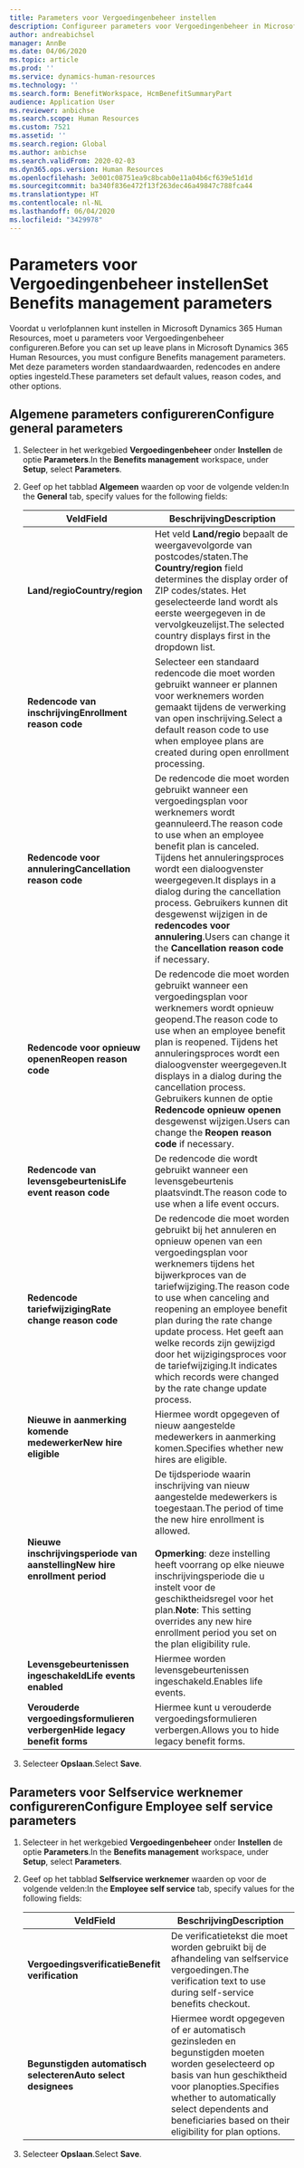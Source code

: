 ```yaml
---
title: Parameters voor Vergoedingenbeheer instellen
description: Configureer parameters voor Vergoedingenbeheer in Microsoft Dynamics 365 Human Resources.
author: andreabichsel
manager: AnnBe
ms.date: 04/06/2020
ms.topic: article
ms.prod: ''
ms.service: dynamics-human-resources
ms.technology: ''
ms.search.form: BenefitWorkspace, HcmBenefitSummaryPart
audience: Application User
ms.reviewer: anbichse
ms.search.scope: Human Resources
ms.custom: 7521
ms.assetid: ''
ms.search.region: Global
ms.author: anbichse
ms.search.validFrom: 2020-02-03
ms.dyn365.ops.version: Human Resources
ms.openlocfilehash: 3e001c08751ea9c8bcab0e11a04b6cf639e51d1d
ms.sourcegitcommit: ba340f836e472f13f263dec46a49847c788fca44
ms.translationtype: HT
ms.contentlocale: nl-NL
ms.lasthandoff: 06/04/2020
ms.locfileid: "3429978"
---
```

# <a name="set-benefits-management-parameters"></a><span data-ttu-id="c1e91-103">Parameters voor Vergoedingenbeheer instellen</span><span class="sxs-lookup"><span data-stu-id="c1e91-103">Set Benefits management parameters</span></span>

<span data-ttu-id="c1e91-104">Voordat u verlofplannen kunt instellen in Microsoft Dynamics 365 Human Resources, moet u parameters voor Vergoedingenbeheer configureren.</span><span class="sxs-lookup"><span data-stu-id="c1e91-104">Before you can set up leave plans in Microsoft Dynamics 365 Human Resources, you must configure Benefits management parameters.</span></span> <span data-ttu-id="c1e91-105">Met deze parameters worden standaardwaarden, redencodes en andere opties ingesteld.</span><span class="sxs-lookup"><span data-stu-id="c1e91-105">These parameters set default values, reason codes, and other options.</span></span>

## <a name="configure-general-parameters"></a><span data-ttu-id="c1e91-106">Algemene parameters configureren</span><span class="sxs-lookup"><span data-stu-id="c1e91-106">Configure general parameters</span></span>

1. <span data-ttu-id="c1e91-107">Selecteer in het werkgebied **Vergoedingenbeheer** onder **Instellen** de optie **Parameters**.</span><span class="sxs-lookup"><span data-stu-id="c1e91-107">In the **Benefits management** workspace, under **Setup**, select **Parameters**.</span></span>

2. <span data-ttu-id="c1e91-108">Geef op het tabblad **Algemeen** waarden op voor de volgende velden:</span><span class="sxs-lookup"><span data-stu-id="c1e91-108">In the **General** tab, specify values for the following fields:</span></span>

   | <span data-ttu-id="c1e91-109">Veld</span><span class="sxs-lookup"><span data-stu-id="c1e91-109">Field</span></span> | <span data-ttu-id="c1e91-110">Beschrijving</span><span class="sxs-lookup"><span data-stu-id="c1e91-110">Description</span></span> |
   | --- | --- |
   | <span data-ttu-id="c1e91-111">**Land/regio**</span><span class="sxs-lookup"><span data-stu-id="c1e91-111">**Country/region**</span></span> | <span data-ttu-id="c1e91-112">Het veld **Land/regio** bepaalt de weergavevolgorde van postcodes/staten.</span><span class="sxs-lookup"><span data-stu-id="c1e91-112">The **Country/region** field determines the display order of ZIP codes/states.</span></span> <span data-ttu-id="c1e91-113">Het geselecteerde land wordt als eerste weergegeven in de vervolgkeuzelijst.</span><span class="sxs-lookup"><span data-stu-id="c1e91-113">The selected country displays first in the dropdown list.</span></span> |
   | <span data-ttu-id="c1e91-114">**Redencode van inschrijving**</span><span class="sxs-lookup"><span data-stu-id="c1e91-114">**Enrollment reason code**</span></span> | <span data-ttu-id="c1e91-115">Selecteer een standaard redencode die moet worden gebruikt wanneer er plannen voor werknemers worden gemaakt tijdens de verwerking van open inschrijving.</span><span class="sxs-lookup"><span data-stu-id="c1e91-115">Select a default reason code to use when employee plans are created during open enrollment processing.</span></span> |
   | <span data-ttu-id="c1e91-116">**Redencode voor annulering**</span><span class="sxs-lookup"><span data-stu-id="c1e91-116">**Cancellation reason code**</span></span> | <span data-ttu-id="c1e91-117">De redencode die moet worden gebruikt wanneer een vergoedingsplan voor werknemers wordt geannuleerd.</span><span class="sxs-lookup"><span data-stu-id="c1e91-117">The reason code to use when an employee benefit plan is canceled.</span></span> <span data-ttu-id="c1e91-118">Tijdens het annuleringsproces wordt een dialoogvenster weergegeven.</span><span class="sxs-lookup"><span data-stu-id="c1e91-118">It displays in a dialog during the cancellation process.</span></span> <span data-ttu-id="c1e91-119">Gebruikers kunnen dit desgewenst wijzigen in de **redencodes voor annulering**.</span><span class="sxs-lookup"><span data-stu-id="c1e91-119">Users can change it the **Cancellation reason code** if necessary.</span></span> |
   | <span data-ttu-id="c1e91-120">**Redencode voor opnieuw openen**</span><span class="sxs-lookup"><span data-stu-id="c1e91-120">**Reopen reason code**</span></span> | <span data-ttu-id="c1e91-121">De redencode die moet worden gebruikt wanneer een vergoedingsplan voor werknemers wordt opnieuw geopend.</span><span class="sxs-lookup"><span data-stu-id="c1e91-121">The reason code to use when an employee benefit plan is reopened.</span></span> <span data-ttu-id="c1e91-122">Tijdens het annuleringsproces wordt een dialoogvenster weergegeven.</span><span class="sxs-lookup"><span data-stu-id="c1e91-122">It displays in a dialog during the cancellation process.</span></span> <span data-ttu-id="c1e91-123">Gebruikers kunnen de optie **Redencode opnieuw openen** desgewenst wijzigen.</span><span class="sxs-lookup"><span data-stu-id="c1e91-123">Users can change the **Reopen reason code** if necessary.</span></span> | 
   | <span data-ttu-id="c1e91-124">**Redencode van levensgebeurtenis**</span><span class="sxs-lookup"><span data-stu-id="c1e91-124">**Life event reason code**</span></span> | <span data-ttu-id="c1e91-125">De redencode die wordt gebruikt wanneer een levensgebeurtenis plaatsvindt.</span><span class="sxs-lookup"><span data-stu-id="c1e91-125">The reason code to use when a life event occurs.</span></span> |
   | <span data-ttu-id="c1e91-126">**Redencode tariefwijziging**</span><span class="sxs-lookup"><span data-stu-id="c1e91-126">**Rate change reason code**</span></span> | <span data-ttu-id="c1e91-127">De redencode die moet worden gebruikt bij het annuleren en opnieuw openen van een vergoedingsplan voor werknemers tijdens het bijwerkproces van de tariefwijziging.</span><span class="sxs-lookup"><span data-stu-id="c1e91-127">The reason code to use when canceling and reopening an employee benefit plan during the rate change update process.</span></span> <span data-ttu-id="c1e91-128">Het geeft aan welke records zijn gewijzigd door het wijzigingsproces voor de tariefwijziging.</span><span class="sxs-lookup"><span data-stu-id="c1e91-128">It indicates which records were changed by the rate change update process.</span></span> |
   | <span data-ttu-id="c1e91-129">**Nieuwe in aanmerking komende medewerker**</span><span class="sxs-lookup"><span data-stu-id="c1e91-129">**New hire eligible**</span></span> | <span data-ttu-id="c1e91-130">Hiermee wordt opgegeven of nieuw aangestelde medewerkers in aanmerking komen.</span><span class="sxs-lookup"><span data-stu-id="c1e91-130">Specifies whether new hires are eligible.</span></span> |
   | <span data-ttu-id="c1e91-131">**Nieuwe inschrijvingsperiode van aanstelling**</span><span class="sxs-lookup"><span data-stu-id="c1e91-131">**New hire enrollment period**</span></span> | <span data-ttu-id="c1e91-132">De tijdsperiode waarin inschrijving van nieuw aangestelde medewerkers is toegestaan.</span><span class="sxs-lookup"><span data-stu-id="c1e91-132">The period of time the new hire enrollment is allowed.</span></span></br></br><span data-ttu-id="c1e91-133">**Opmerking**: deze instelling heeft voorrang op elke nieuwe inschrijvingsperiode die u instelt voor de geschiktheidsregel voor het plan.</span><span class="sxs-lookup"><span data-stu-id="c1e91-133">**Note**: This setting overrides any new hire enrollment period you set on the plan eligibility rule.</span></span> | 
   | <span data-ttu-id="c1e91-134">**Levensgebeurtenissen ingeschakeld**</span><span class="sxs-lookup"><span data-stu-id="c1e91-134">**Life events enabled**</span></span> | <span data-ttu-id="c1e91-135">Hiermee worden levensgebeurtenissen ingeschakeld.</span><span class="sxs-lookup"><span data-stu-id="c1e91-135">Enables life events.</span></span> |
   | <span data-ttu-id="c1e91-136">**Verouderde vergoedingsformulieren verbergen**</span><span class="sxs-lookup"><span data-stu-id="c1e91-136">**Hide legacy benefit forms**</span></span> | <span data-ttu-id="c1e91-137">Hiermee kunt u verouderde vergoedingsformulieren verbergen.</span><span class="sxs-lookup"><span data-stu-id="c1e91-137">Allows you to hide legacy benefit forms.</span></span> |

3. <span data-ttu-id="c1e91-138">Selecteer **Opslaan**.</span><span class="sxs-lookup"><span data-stu-id="c1e91-138">Select **Save**.</span></span>

## <a name="configure-employee-self-service-parameters"></a><span data-ttu-id="c1e91-139">Parameters voor Selfservice werknemer configureren</span><span class="sxs-lookup"><span data-stu-id="c1e91-139">Configure Employee self service parameters</span></span>

1. <span data-ttu-id="c1e91-140">Selecteer in het werkgebied **Vergoedingenbeheer** onder **Instellen** de optie **Parameters**.</span><span class="sxs-lookup"><span data-stu-id="c1e91-140">In the **Benefits management** workspace, under **Setup**, select **Parameters**.</span></span>

2. <span data-ttu-id="c1e91-141">Geef op het tabblad **Selfservice werknemer** waarden op voor de volgende velden:</span><span class="sxs-lookup"><span data-stu-id="c1e91-141">In the **Employee self service** tab, specify values for the following fields:</span></span>

   | <span data-ttu-id="c1e91-142">Veld</span><span class="sxs-lookup"><span data-stu-id="c1e91-142">Field</span></span> | <span data-ttu-id="c1e91-143">Beschrijving</span><span class="sxs-lookup"><span data-stu-id="c1e91-143">Description</span></span> |
   | --- | --- |
   | <span data-ttu-id="c1e91-144">**Vergoedingsverificatie**</span><span class="sxs-lookup"><span data-stu-id="c1e91-144">**Benefit verification**</span></span> | <span data-ttu-id="c1e91-145">De verificatietekst die moet worden gebruikt bij de afhandeling van selfservice vergoedingen.</span><span class="sxs-lookup"><span data-stu-id="c1e91-145">The verification text to use during self-service benefits checkout.</span></span> |
   | <span data-ttu-id="c1e91-146">**Begunstigden automatisch selecteren**</span><span class="sxs-lookup"><span data-stu-id="c1e91-146">**Auto select designees**</span></span> | <span data-ttu-id="c1e91-147">Hiermee wordt opgegeven of er automatisch gezinsleden en begunstigden moeten worden geselecteerd op basis van hun geschiktheid voor planopties.</span><span class="sxs-lookup"><span data-stu-id="c1e91-147">Specifies whether to automatically select dependents and beneficiaries based on their eligibility for plan options.</span></span> |

3. <span data-ttu-id="c1e91-148">Selecteer **Opslaan**.</span><span class="sxs-lookup"><span data-stu-id="c1e91-148">Select **Save**.</span></span>
